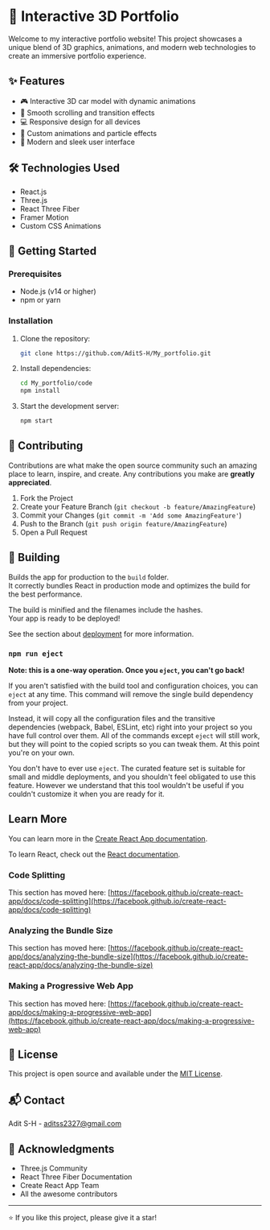 # 🚀 Interactive 3D Portfolio

Welcome to my interactive portfolio website! This project showcases a unique blend of 3D graphics, animations, and modern web technologies to create an immersive portfolio experience.


## ✨ Features

- 🎮 Interactive 3D car model with dynamic animations
- 🎯 Smooth scrolling and transition effects
- 💻 Responsive design for all devices
- 🎨 Custom animations and particle effects
- 📱 Modern and sleek user interface

## 🛠️ Technologies Used

- React.js
- Three.js
- React Three Fiber
- Framer Motion
- Custom CSS Animations

## 🚀 Getting Started

### Prerequisites

- Node.js (v14 or higher)
- npm or yarn

### Installation

1. Clone the repository:
   ```bash
   git clone https://github.com/AditS-H/My_portfolio.git
   ```

2. Install dependencies:
   ```bash
   cd My_portfolio/code
   npm install
   ```

3. Start the development server:
   ```bash
   npm start
   ```

## 🤝 Contributing

Contributions are what make the open source community such an amazing place to learn, inspire, and create. Any contributions you make are **greatly appreciated**.

1. Fork the Project
2. Create your Feature Branch (`git checkout -b feature/AmazingFeature`)
3. Commit your Changes (`git commit -m 'Add some AmazingFeature'`)
4. Push to the Branch (`git push origin feature/AmazingFeature`)
5. Open a Pull Request

## 🌟 Building

Builds the app for production to the `build` folder.\
It correctly bundles React in production mode and optimizes the build for the best performance.

The build is minified and the filenames include the hashes.\
Your app is ready to be deployed!

See the section about [deployment](https://facebook.github.io/create-react-app/docs/deployment) for more information.

### `npm run eject`

**Note: this is a one-way operation. Once you `eject`, you can't go back!**

If you aren't satisfied with the build tool and configuration choices, you can `eject` at any time. This command will remove the single build dependency from your project.

Instead, it will copy all the configuration files and the transitive dependencies (webpack, Babel, ESLint, etc) right into your project so you have full control over them. All of the commands except `eject` will still work, but they will point to the copied scripts so you can tweak them. At this point you're on your own.

You don't have to ever use `eject`. The curated feature set is suitable for small and middle deployments, and you shouldn't feel obligated to use this feature. However we understand that this tool wouldn't be useful if you couldn't customize it when you are ready for it.

## Learn More

You can learn more in the [Create React App documentation](https://facebook.github.io/create-react-app/docs/getting-started).

To learn React, check out the [React documentation](https://reactjs.org/).

### Code Splitting

This section has moved here: [https://facebook.github.io/create-react-app/docs/code-splitting](https://facebook.github.io/create-react-app/docs/code-splitting)

### Analyzing the Bundle Size

This section has moved here: [https://facebook.github.io/create-react-app/docs/analyzing-the-bundle-size](https://facebook.github.io/create-react-app/docs/analyzing-the-bundle-size)

### Making a Progressive Web App

This section has moved here: [https://facebook.github.io/create-react-app/docs/making-a-progressive-web-app](https://facebook.github.io/create-react-app/docs/making-a-progressive-web-app)

## 📝 License

This project is open source and available under the [MIT License](LICENSE).

## 📬 Contact

Adit S-H - aditss2327@gmail.com


## 🙏 Acknowledgments

* Three.js Community
* React Three Fiber Documentation
* Create React App Team
* All the awesome contributors

---
⭐️ If you like this project, please give it a star!
